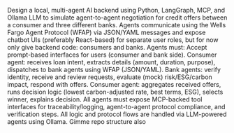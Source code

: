 Design a local, multi-agent AI backend using Python, LangGraph, MCP, and Ollama LLM to simulate agent-to-agent negotiation for credit offers between a consumer and three different banks. Agents communicate using the Wells Fargo Agent Protocol (WFAP) via JSON/YAML messages and expose chatbot UIs (preferably React-based) for separate user roles, but for now only give backend code: consumers and banks. Agents must: Accept prompt-based interfaces for users (consumer and bank side). Consumer agent: receives loan intent, extracts details (amount, duration, purpose), dispatches to bank agents using WFAP (JSON/YAML). Bank agents: verify identity, receive and review requests, evaluate (mock) risk/ESG/carbon impact, respond with offers. Consumer agent: aggregates received offers, runs decision logic (lowest carbon-adjusted rate, best terms, ESG), selects winner, explains decision. All agents must expose MCP-backed tool interfaces for traceability/logging, agent-to-agent protocol compliance, and verification steps. All logic and protocol flows are handled via LLM-powered agents using Ollama. Gimme repo structure also
